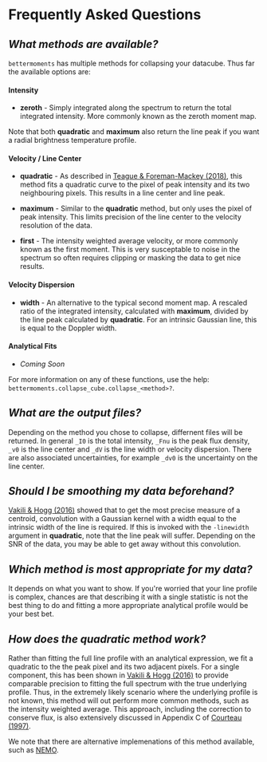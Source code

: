 # Frequently Asked Questions


## _What methods are available?_

`bettermoments` has multiple methods for collapsing your datacube. Thus far the available options are:

#### Intensity

* **zeroth** - Simply integrated along the spectrum to return the total integrated intensity. More commonly known as the zeroth moment map.

Note that both **quadratic** and **maximum** also return the line peak if you want a radial brightness temperature profile.

#### Velocity / Line Center

* **quadratic** - As described in [Teague & Foreman-Mackey (2018)](http://iopscience.iop.org/article/10.3847/2515-5172/aae265/meta), this method fits a quadratic curve to the pixel of peak intensity and its two neighbouring pixels. This results in a line center and line peak.

* **maximum** - Similar to the **quadratic** method, but only uses the pixel of peak intensity. This limits precision of the line center to the velocity resolution of the data.

* **first** - The intensity weighted average velocity, or more commonly known as the first moment. This is very susceptable to noise in the spectrum so often requires clipping or masking the data to get nice results.

#### Velocity Dispersion

* **width** - An alternative to the typical second moment map. A rescaled ratio of the integrated intensity, calculated with **maximum**, divided by the line peak calculated by **quadratic**. For an intrinsic Gaussian line, this is equal to the Doppler width.

#### Analytical Fits

* _Coming Soon_

For more information on any of these functions, use the help: `bettermoments.collapse_cube.collapse_<method>?`.


## _What are the output files?_

Depending on the method you chose to collapse, differnent files will be returned. In general `_I0` is the total intensity, `_Fnu` is the peak flux density, `_v0` is the line center and `_dV` is the line width or velocity dispersion. There are also associated uncertainties, for example `_dv0` is the uncertainty on the line center.


## _Should I be smoothing my data beforehand?_

[Vakili & Hogg (2016)](https://arxiv.org/abs/1610.05873) showed that to get the most precise measure of a centroid, convolution with a Gaussian kernel with a width equal to the intrinsic width of the line is required. If this is invoked with the `-linewidth` argument in **quadratic**, note that the line peak will suffer. Depending on the SNR of the data, you may be able to get away without this convolution.


## _Which method is most appropriate for my data?_

It depends on what you want to show. If you're worried that your line profile is complex, chances are that describing it with a single statistic is not the best thing to do and fitting a more appropriate analytical profile would be your best bet.


## _How does the quadratic method work?_

Rather than fitting the full line profile with an analytical expression, we fit a quadratic to the the peak pixel and its two adjacent pixels. For a single component, this has been shown in [Vakili & Hogg (2016)](https://arxiv.org/abs/1610.05873) to provide comparable precision to fitting the full spectrum with the true underlying profile. Thus, in the extremely likely scenario where the underlying profile is not known, this method will out perform more common methods, such as the intensity weighted average. This approach, including the correction to conserve flux, is also extensively discussed in Appendix C of [Courteau (1997)](https://arxiv.org/pdf/astro-ph/9709201.pdf).

We note that there are alternative implemenations of this method available, such as [NEMO](https://github.com/teuben/nemo).

